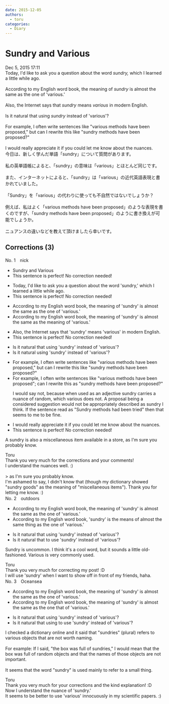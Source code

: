 ```yaml
---
date: 2015-12-05
authors:
  - toru
categories:
  - Diary
---
```


<h1 id="subject_show">Sundry and Various</h1>
<div class="date">Dec 5, 2015 17:11</div>
<div id="post"><div id="body_show_ori">
Today, I'd like to ask you a question about the word <em>sundry,</em> which I learned a little while ago.<br/><br/>According to my English word book, the meaning of <em>sundry</em> is almost the same as the one of  'various.'<br/><br/>Also, the Internet says that <em>sundry</em> means <em>various</em> in modern English.<br/><br/>Is it natural that using <em>sundry</em> instead of 'various'?<br/><br/>For example, I often write sentences like "various methods have been proposed," but can I rewrite this like "sundry methods have been proposed?"<br/><br/>I would really appreciate it if you could let me know about the nuances.
</div></div>

<!-- more -->

<div id="post_ja"><div id="body_show_mo">
今日は、新しく学んだ単語「sundry」について質問があります。<br/><br/>私の英単語帳によると、「sundry」の意味は「various」とほとんど同じです。<br/><br/>また、インターネットによると、「sundry」は「various」の近代英語表現と書かれていました。<br/><br/>「Sundry」を「various」の代わりに使っても不自然ではないでしょうか？<br/><br/>例えば、私はよく「various methods have been proposed」のような表現を書くのですが、「sundry methods have been proposed」のように書き換えが可能でしょうか。<br/><br/>ニュアンスの違いなどを教えて頂けましたら幸いです。
</div></div>

## Corrections (3)
<div id="block"><div class="first_name"> No. 1　<span class="just_name">nick</span></div><div id="block2">
<ul class="correction_field">
<li class="incorrect">Sundry and Various</li>
<li class="corrected perfect">This sentence is perfect! No correction needed!</li>
</ul>
<ul class="correction_field">
<li class="incorrect">Today, I'd like to ask you a question about the word 'sundry,' which I learned a little while ago.</li>
<li class="corrected perfect">This sentence is perfect! No correction needed!</li>
</ul>
<ul class="correction_field">
<li class="incorrect">According to my English word book, the meaning of 'sundry' is almost the same as the one of  'various.'</li>
<li class="corrected correct">
According to my English word book, the meaning of 'sundry' is almost the same as the meaning of 'various.'
</li>
</ul>
<ul class="correction_field">
<li class="incorrect">Also, the Internet says that 'sundry' means 'various' in modern English.</li>
<li class="corrected perfect">This sentence is perfect! No correction needed!</li>
</ul>
<ul class="correction_field">
<li class="incorrect">Is it natural that using 'sundry' instead of 'various'?</li>
<li class="corrected correct">
Is it natural using 'sundry' instead of 'various'?
</li>
</ul>
<ul class="correction_field">
<li class="incorrect">For example, I often write sentences like "various methods have been proposed," but can I rewrite this like "sundry methods have been proposed?"</li>
<li class="corrected correct">
For example, I often write sentences like "various methods have been proposed"; can I rewrite this as "sundry methods have been proposed?"
<p class="correction_comment">I would say not, because when used as an adjective sundry carries a nuance of random, which various does not. A proposal being a considered suggestion would not be appropriately described as sundry I think. If the sentence read as "Sundry methods had been tried" then that seems to me to be fine.</p>
</li>
</ul>
<ul class="correction_field">
<li class="incorrect">I would really appreciate it if you could let me know about the nuances.</li>
<li class="corrected perfect">This sentence is perfect! No correction needed!</li>
</ul>
<p class="comment_small">
 A sundry is also a miscellaneous item available in a store, as I'm sure you probably know.
</p>

</div><div class="name"><span class="just_name">Toru</span><br>
Thank you very much for the corrections and your comments!<br/>I understand the nuances well. :)<br/><br/>&gt; as I'm sure you probably know.<br/>I'm ashamed to say, I didn't know that (though my dictionary showed "sundry goods" as the meaning of "miscellaneous items"). Thank you for letting me know. :)
</div>
</div>
<div id="block"><div class="first_name"> No. 2　<span class="just_name">outdoors</span></div><div id="block2">
<ul class="correction_field">
<li class="incorrect">According to my English word book, the meaning of 'sundry' is almost the same as the one of  'various.'</li>
<li class="corrected correct">
According to my English word book, 'sundry' <span class="sline">is</span> <span class="sline">the</span> mean<span class="f_blue">s</span> <span class="sline">of</span> almost the same <span class="f_blue">thing</span> as <span class="sline">the</span> <span class="sline">one of</span> 'various.'
</li>
</ul>
<ul class="correction_field">
<li class="incorrect">Is it natural that using 'sundry' instead of 'various'?</li>
<li class="corrected correct">
Is it natural <span class="sline">that</span> <span class="f_blue">to</span> us<span class="f_blue">e</span> 'sundry' instead of 'various'?
</li>
</ul>
<p class="comment_small">
 Sundry is uncommon. I think it's a cool word, but it sounds a little old-fashioned. Various is very commonly used.
</p>

</div><div class="name"><span class="just_name">Toru</span><br>
Thank you very much for correcting my post! :D<br/>I will use 'sundry' when I want to show off in front of my friends, haha.
</div>
</div>
<div id="block"><div class="first_name"> No. 3　<span class="just_name">Oceansea</span></div><div id="block2">
<ul class="correction_field">
<li class="incorrect">According to my English word book, the meaning of 'sundry' is almost the same as the one of  'various.'</li>
<li class="corrected correct">
According to my English word book, the meaning of 'sundry' is almost the same as <span class="sline"><span class="f_gray">the one</span></span> <span class="f_blue">that</span> of 'various.'
</li>
</ul>
<ul class="correction_field">
<li class="incorrect">Is it natural that using 'sundry' instead of 'various'?</li>
<li class="corrected correct">
Is it natural <span class="f_gray"><span class="sline">that using</span></span> <span class="f_blue">to use </span>'sundry' instead of 'various'?
</li>
</ul>
<p class="comment_small">
 I checked a dictionary online and it said that "sundries" (plural) refers to various objects that are not worth naming.
 <br/>
 <br/>
 For example: If I said, "the box was full of sundries," I would mean that the box was full of random objects and that the names of those objects are not important.
 <br/>
 <br/>
 It seems that the word "sundry" is used mainly to refer to a small thing.
</p>

</div><div class="name"><span class="just_name">Toru</span><br>
Thank you very much for your corrections and the kind explanation! :D<br/>Now I understand the nuance of 'sundry.'<br/>It seems to be better to use 'various' innocuously in my scientific papers. :)
</div>
</div>
